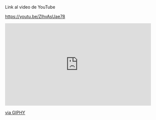 Link al video de YouTube


https://youtu.be/ZlhvAsUae78
 
<iframe src="https://giphy.com/embed/Q5G8NpkBlGOQAAdFyv" width="480" height="270" frameBorder="0" class="giphy-embed" allowFullScreen></iframe><p><a href="https://giphy.com/gifs/Q5G8NpkBlGOQAAdFyv">via GIPHY</a></p>
